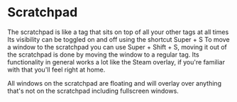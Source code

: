 # Scratchpad

The scratchpad is like a tag that sits on top of all your other tags at all times
Its visibility can be toggled on and off using the shortcut Super + S
To move a window to the scratchpad you can use Super + Shift + S, moving it out
of the scratchpad is done by moving the window to a regular tag.
Its functionality in general works a lot like the Steam overlay, if you're familiar
with that you'll feel right at home.

All windows on the scratchpad are floating and will overlay over anything
that's not on the scratchpad including fullscreen windows.
